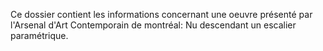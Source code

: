 Ce dossier contient les informations concernant une oeuvre présenté par l'Arsenal d'Art Contemporain de montréal: Nu descendant un escalier paramétrique.
